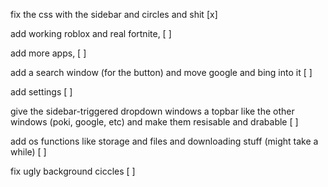 fix the css with the sidebar and circles and shit [x]

add working roblox and real fortnite, [ ]

add more apps, [ ]

add a search window (for the button) and move google and bing into it  [ ]

add settings [ ]

give the sidebar-triggered dropdown windows a topbar like the other windows (poki, google, etc) and make them resisable and drabable [ ]

add os functions like storage and files and downloading stuff (might take a while) [ ]

fix ugly background ciccles [ ]
